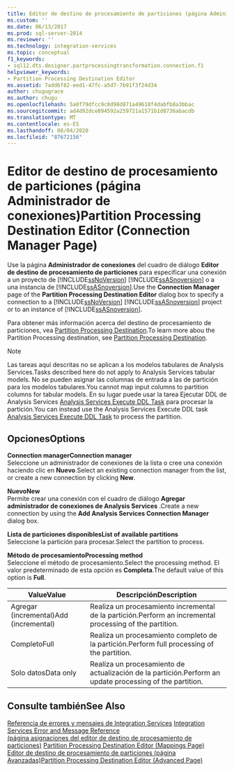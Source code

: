 ```yaml
---
title: Editor de destino de procesamiento de particiones (página Administrador de conexiones) | Microsoft Docs
ms.custom: ''
ms.date: 06/13/2017
ms.prod: sql-server-2014
ms.reviewer: ''
ms.technology: integration-services
ms.topic: conceptual
f1_keywords:
- sql12.dts.designer.partprocessingtransformation.connection.f1
helpviewer_keywords:
- Partition Processing Destination Editor
ms.assetid: 7add6f82-eed1-47fc-a5d7-7b91f3f24d34
author: chugugrace
ms.author: chugu
ms.openlocfilehash: 5a0f79dfcc9c0d98d871a49618f4dabfb8a3bbac
ms.sourcegitcommit: ad4d92dce894592a259721a1571b1d8736abacdb
ms.translationtype: MT
ms.contentlocale: es-ES
ms.lasthandoff: 08/04/2020
ms.locfileid: "87672156"
---
```

# <a name="partition-processing-destination-editor-connection-manager-page"></a><span data-ttu-id="bc866-102">Editor de destino de procesamiento de particiones (página Administrador de conexiones)</span><span class="sxs-lookup"><span data-stu-id="bc866-102">Partition Processing Destination Editor (Connection Manager Page)</span></span>
  <span data-ttu-id="bc866-103">Use la página **Administrador de conexiones** del cuadro de diálogo **Editor de destino de procesamiento de particiones** para especificar una conexión a un proyecto de [!INCLUDE[ssNoVersion](../includes/ssnoversion-md.md)] [!INCLUDE[ssASnoversion](../includes/ssasnoversion-md.md)] o a una instancia de [!INCLUDE[ssASnoversion](../includes/ssasnoversion-md.md)].</span><span class="sxs-lookup"><span data-stu-id="bc866-103">Use the **Connection Manager** page of the **Partition Processing Destination Editor** dialog box to specify a connection to a [!INCLUDE[ssNoVersion](../includes/ssnoversion-md.md)] [!INCLUDE[ssASnoversion](../includes/ssasnoversion-md.md)] project or to an instance of [!INCLUDE[ssASnoversion](../includes/ssasnoversion-md.md)].</span></span>  
  
 <span data-ttu-id="bc866-104">Para obtener más información acerca del destino de procesamiento de particiones, vea [Partition Processing Destination](data-flow/partition-processing-destination.md).</span><span class="sxs-lookup"><span data-stu-id="bc866-104">To learn more abou the Partition Processing destination, see [Partition Processing Destination](data-flow/partition-processing-destination.md).</span></span>  
  
> [!NOTE]  
>  <span data-ttu-id="bc866-105">Las tareas aquí descritas no se aplican a los modelos tabulares de Analysis Services.</span><span class="sxs-lookup"><span data-stu-id="bc866-105">Tasks described here do not apply to Analysis Services tabular models.</span></span>  <span data-ttu-id="bc866-106">No se pueden asignar las columnas de entrada a las de partición para los modelos tabulares.</span><span class="sxs-lookup"><span data-stu-id="bc866-106">You cannot map input columns to partition columns for tabular models.</span></span> <span data-ttu-id="bc866-107">En su lugar puede usar la tarea Ejecutar DDL de Analysis Services [Analysis Services Execute DDL Task](control-flow/analysis-services-execute-ddl-task.md) para procesar la partición.</span><span class="sxs-lookup"><span data-stu-id="bc866-107">You can instead use the Analysis Services Execute DDL task [Analysis Services Execute DDL Task](control-flow/analysis-services-execute-ddl-task.md) to process the partition.</span></span>  
  
## <a name="options"></a><span data-ttu-id="bc866-108">Opciones</span><span class="sxs-lookup"><span data-stu-id="bc866-108">Options</span></span>  
 <span data-ttu-id="bc866-109">**Connection manager**</span><span class="sxs-lookup"><span data-stu-id="bc866-109">**Connection manager**</span></span>  
 <span data-ttu-id="bc866-110">Seleccione un administrador de conexiones de la lista o cree una conexión haciendo clic en **Nuevo**.</span><span class="sxs-lookup"><span data-stu-id="bc866-110">Select an existing connection manager from the list, or create a new connection by clicking **New**.</span></span>  
  
 <span data-ttu-id="bc866-111">**Nuevo**</span><span class="sxs-lookup"><span data-stu-id="bc866-111">**New**</span></span>  
 <span data-ttu-id="bc866-112">Permite crear una conexión con el cuadro de diálogo **Agregar administrador de conexiones de Analysis Services** .</span><span class="sxs-lookup"><span data-stu-id="bc866-112">Create a new connection by using the **Add Analysis Services Connection Manager** dialog box.</span></span>  
  
 <span data-ttu-id="bc866-113">**Lista de particiones disponibles**</span><span class="sxs-lookup"><span data-stu-id="bc866-113">**List of available partitions**</span></span>  
 <span data-ttu-id="bc866-114">Seleccione la partición para procesar.</span><span class="sxs-lookup"><span data-stu-id="bc866-114">Select the partition to process.</span></span>  
  
 <span data-ttu-id="bc866-115">**Método de procesamiento**</span><span class="sxs-lookup"><span data-stu-id="bc866-115">**Processing method**</span></span>  
 <span data-ttu-id="bc866-116">Seleccione el método de procesamiento.</span><span class="sxs-lookup"><span data-stu-id="bc866-116">Select the processing method.</span></span> <span data-ttu-id="bc866-117">El valor predeterminado de esta opción es **Completa**.</span><span class="sxs-lookup"><span data-stu-id="bc866-117">The default value of this option is **Full**.</span></span>  
  
|<span data-ttu-id="bc866-118">Value</span><span class="sxs-lookup"><span data-stu-id="bc866-118">Value</span></span>|<span data-ttu-id="bc866-119">Descripción</span><span class="sxs-lookup"><span data-stu-id="bc866-119">Description</span></span>|  
|-----------|-----------------|  
|<span data-ttu-id="bc866-120">Agregar (incremental)</span><span class="sxs-lookup"><span data-stu-id="bc866-120">Add (incremental)</span></span>|<span data-ttu-id="bc866-121">Realiza un procesamiento incremental de la partición.</span><span class="sxs-lookup"><span data-stu-id="bc866-121">Perform an incremental processing of the partition.</span></span>|  
|<span data-ttu-id="bc866-122">Completo</span><span class="sxs-lookup"><span data-stu-id="bc866-122">Full</span></span>|<span data-ttu-id="bc866-123">Realiza un procesamiento completo de la partición.</span><span class="sxs-lookup"><span data-stu-id="bc866-123">Perform full processing of the partition.</span></span>|  
|<span data-ttu-id="bc866-124">Solo datos</span><span class="sxs-lookup"><span data-stu-id="bc866-124">Data only</span></span>|<span data-ttu-id="bc866-125">Realiza un procesamiento de actualización de la partición.</span><span class="sxs-lookup"><span data-stu-id="bc866-125">Perform an update processing of the partition.</span></span>|  
  
## <a name="see-also"></a><span data-ttu-id="bc866-126">Consulte también</span><span class="sxs-lookup"><span data-stu-id="bc866-126">See Also</span></span>  
 <span data-ttu-id="bc866-127">[Referencia de errores y mensajes de Integration Services](../../2014/integration-services/integration-services-error-and-message-reference.md) </span><span class="sxs-lookup"><span data-stu-id="bc866-127">[Integration Services Error and Message Reference](../../2014/integration-services/integration-services-error-and-message-reference.md) </span></span>  
 <span data-ttu-id="bc866-128">[&#40;página asignaciones del editor de destino de procesamiento de particiones&#41;](../../2014/integration-services/partition-processing-destination-editor-mappings-page.md) </span><span class="sxs-lookup"><span data-stu-id="bc866-128">[Partition Processing Destination Editor &#40;Mappings Page&#41;](../../2014/integration-services/partition-processing-destination-editor-mappings-page.md) </span></span>  
 [<span data-ttu-id="bc866-129">Editor de destino de procesamiento de particiones &#40;página Avanzadas&#41;</span><span class="sxs-lookup"><span data-stu-id="bc866-129">Partition Processing Destination Editor &#40;Advanced Page&#41;</span></span>](../../2014/integration-services/partition-processing-destination-editor-advanced-page.md)  
  
  
